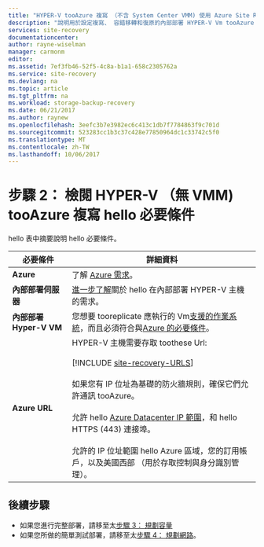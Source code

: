 ```yaml
---
title: "HYPER-V tooAzure 複寫 （不含 System Center VMM) 使用 Azure Site Recovery 的 aaaReview hello 必要條件 |Microsoft 文件"
description: "說明用於設定複寫、 容錯移轉和復原的內部部署 HYPER-V Vm tooAzure 與 Azure Site Recovery 的 hello 必要條件"
services: site-recovery
documentationcenter: 
author: rayne-wiselman
manager: carmonm
editor: 
ms.assetid: 7ef3fb46-52f5-4c8a-b1a1-658c2305762a
ms.service: site-recovery
ms.devlang: na
ms.topic: article
ms.tgt_pltfrm: na
ms.workload: storage-backup-recovery
ms.date: 06/21/2017
ms.author: raynew
ms.openlocfilehash: 3eefc3b7e3982ec6c413c1db7f7784863f9c701d
ms.sourcegitcommit: 523283cc1b3c37c428e77850964dc1c33742c5f0
ms.translationtype: MT
ms.contentlocale: zh-TW
ms.lasthandoff: 10/06/2017
---
```

# <a name="step-2-review-hello-prerequisites-for-hyper-v-without-vmm-tooazure-replication"></a>步驟 2： 檢閱 HYPER-V （無 VMM) tooAzure 複寫 hello 必要條件

hello 表中摘要說明 hello 必要條件。


**必要條件** | **詳細資料** 
--- | --- 
**Azure** | 了解 [Azure 需求](site-recovery-prereq.md#azure-requirements)。
**內部部署伺服器** | [進一步了解](site-recovery-prereq.md#disaster-recovery-of-hyper-v-vms-to-azure-no-vmm)關於 hello 在內部部署 HYPER-V 主機的需求。
**內部部署 Hyper-V VM** | 您想要 tooreplicate 應執行的 Vm[支援的作業系統](site-recovery-support-matrix-to-azure.md#support-for-replicated-machine-os-versions)，而且必須符合與[Azure 的必要條件](site-recovery-support-matrix-to-azure.md#failed-over-azure-vm-requirements)。
**Azure URL** | HYPER-V 主機需要存取 toothese Url:<br/><br/> [!INCLUDE [site-recovery-URLS](../../includes/site-recovery-URLS.md)]<br/><br/> 如果您有 IP 位址為基礎的防火牆規則，確保它們允許通訊 tooAzure。<br/></br> 允許 hello [Azure Datacenter IP 範圍](https://www.microsoft.com/download/confirmation.aspx?id=41653)，和 hello HTTPS (443) 連接埠。<br/></br> 允許的 IP 位址範圍 hello Azure 區域，您的訂用帳戶，以及美國西部 （用於存取控制與身分識別管理）。



## <a name="next-steps"></a>後續步驟

- 如果您進行完整部署，請移至太[步驟 3： 規劃容量](hyper-v-site-walkthrough-capacity.md)
- 如果您所做的簡單測試部署，請移至太[步驟 4： 規劃網路](hyper-v-site-walkthrough-network.md)。
